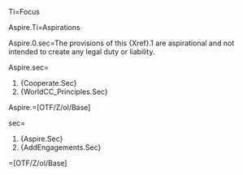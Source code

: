 Ti=Focus

Aspire.Ti=Aspirations

Aspire.0.sec=The provisions of this {Xref}.1 are aspirational and not intended to create any legal duty or liability.

Aspire.sec=<ol class="secs-and"><li>{Cooperate.Sec}<li>{WorldCC_Principles.Sec}</ol>

Aspire.=[OTF/Z/ol/Base]

sec=<ol class="secs-and"><li>{Aspire.Sec}<li>{AddEngagements.Sec}</ol>

=[OTF/Z/ol/Base]